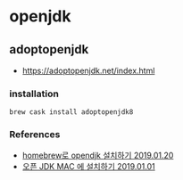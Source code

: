 # openjdk

## adoptopenjdk
* https://adoptopenjdk.net/index.html

### installation
```
brew cask install adoptopenjdk8
```

### References
* [homebrew로 opendjk 설치하기 2019.01.20](https://findstar.pe.kr/2019/01/20/install-openjdk-by-homebrew/)
* [오픈 JDK MAC 에 설치하기 2019.01.01](http://sthwin.blog.me/221431479348)